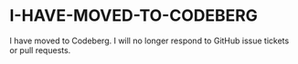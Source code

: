 # I-HAVE-MOVED-TO-CODEBERG
I have moved to Codeberg. I will no longer respond to GitHub issue tickets or pull requests.
